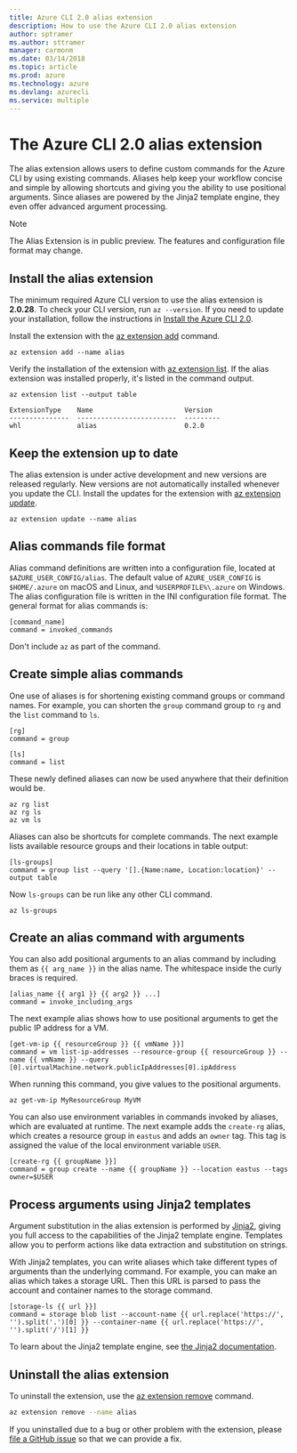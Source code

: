 ```yaml
---
title: Azure CLI 2.0 alias extension
description: How to use the Azure CLI 2.0 alias extension
author: sptramer
ms.author: sttramer
manager: carmonm
ms.date: 03/14/2018
ms.topic: article
ms.prod: azure
ms.technology: azure
ms.devlang: azurecli
ms.service: multiple
---
```


# The Azure CLI 2.0 alias extension

The alias extension allows users to define custom commands for the Azure CLI by using existing commands. Aliases help keep your workflow concise and simple by allowing shortcuts and giving you the ability to use positional arguments. Since aliases are powered by the Jinja2 template engine, they even offer advanced argument processing.

> [!NOTE]
> The Alias Extension is in public preview. The features and configuration file format may change.

## Install the alias extension

The minimum required Azure CLI version to use the alias extension is **2.0.28**. To check your CLI version, run `az --version`. If you need to update your installation,  follow the instructions in [Install the Azure CLI 2.0](./install-azure-cli.md).

Install the extension with the [az extension add](/cli/azure/extension#az_extension_add) command.

```azurecli
az extension add --name alias
```

Verify the installation of the extension with [az extension list](/cli/azure/extension#az_extension_list). If the alias extension was installed properly, it's listed in the command output.

```azurecli
az extension list --output table
```

```output
ExtensionType    Name                       Version
---------------  -------------------------  ---------
whl              alias                      0.2.0
```

## Keep the extension up to date

The alias extension is under active development and new versions are released regularly. New versions are not automatically installed whenever you update the CLI. Install the updates for the extension with [az extension update](/cli/azure/extension#az_extension_update).

```azurecli
az extension update --name alias
```

## Alias commands file format

Alias command definitions are written into a configuration file, located at `$AZURE_USER_CONFIG/alias`. The default value of `AZURE_USER_CONFIG` is `$HOME/.azure` on macOS and Linux, and `%USERPROFILE%\.azure` on Windows. The alias configuration file is written in the INI configuration file format. The general format for alias commands is:

```
[command_name]
command = invoked_commands
```

Don't include `az` as part of the command.

## Create simple alias commands

One use of aliases is for shortening existing command groups or command names. For example, you can shorten the `group` command group to `rg` and the `list` command to `ls`.

```
[rg]
command = group

[ls]
command = list
```

These newly defined aliases can now be used anywhere that their definition would be.

```azurecli
az rg list
az rg ls
az vm ls
```

Aliases can also be shortcuts for complete commands. The next example lists available resource groups and their locations in table output:

```
[ls-groups]
command = group list --query '[].{Name:name, Location:location}' --output table
```

Now `ls-groups` can be run like any other CLI command.

```azurecli
az ls-groups
```

## Create an alias command with arguments

You can also add positional arguments to an alias command by including them as `{{ arg_name }}` in the alias name. The whitespace inside the curly braces is required.

```
[alias_name {{ arg1 }} {{ arg2 }} ...]
command = invoke_including_args
```

The next example alias shows how to use positional arguments to get the public IP address for a VM.

```
[get-vm-ip {{ resourceGroup }} {{ vmName }}]
command = vm list-ip-addresses --resource-group {{ resourceGroup }} --name {{ vmName }} --query [0].virtualMachine.network.publicIpAddresses[0].ipAddress
```

When running this command, you give values to the positional arguments.

```azruecli
az get-vm-ip MyResourceGroup MyVM
```

You can also use environment variables in commands invoked by aliases, which are evaluated at runtime. The next example adds the `create-rg` alias, which creates a resource group in `eastus` and adds an `owner` tag. This tag is assigned the value of the local environment variable `USER`.

```
[create-rg {{ groupName }}]
command = group create --name {{ groupName }} --location eastus --tags owner=$USER
```

## Process arguments using Jinja2 templates

Argument substitution in the alias extension is performed by [Jinja2](http://jinja.pocoo.org/docs/2.10/), giving you full access to the capabilities of the Jinja2 template engine. Templates allow you to perform actions like data extraction and substitution on strings.

With Jinja2 templates, you can write aliases which take different types of arguments than the underlying command. For example, you can make an alias which takes a storage URL. Then this URL is parsed to pass the account and container names to the storage command.

```
[storage-ls {{ url }}]
command = storage blob list --account-name {{ url.replace('https://', '').split('.')[0] }} --container-name {{ url.replace('https://', '').split('/')[1] }}
```

To learn about the Jinja2 template engine, see [the Jinja2 documentation](http://jinja.pocoo.org/docs/2.10/templates/).

## Uninstall the alias extension

To uninstall the extension, use the [az extension remove](/cli/azure/extension#az_extension_remove) command.

```bash
az extension remove --name alias
```

If you uninstalled due to a bug or other problem with the extension, please [file a GitHub issue](https://github.com/Azure/azure-cli-extensions) so that we can provide a fix.
